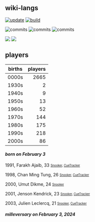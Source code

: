 ## wiki-langs
[![update](https://github.com/dreamerminsk/wiki-langs/actions/workflows/update-tables.yml/badge.svg)](https://github.com/dreamerminsk/wiki-langs/actions/workflows/update-tables.yml)
[![build](https://github.com/dreamerminsk/wiki-langs/actions/workflows/build.yml/badge.svg)](https://github.com/dreamerminsk/wiki-langs/actions/workflows/build.yml)

![commits](https://img.shields.io/github/commit-activity/y/dreamerminsk/wiki-langs)
![commits](https://img.shields.io/github/commit-activity/m/dreamerminsk/wiki-langs)
![commits](https://img.shields.io/github/commit-activity/w/dreamerminsk/wiki-langs)

![](https://img.shields.io/github/languages/code-size/dreamerminsk/wiki-langs)
![](https://img.shields.io/github/repo-size/dreamerminsk/wiki-langs)

## players
| births | players |
| :----: | ------: |
| 0000s | 2665 |
| 1930s | 2 |
| 1940s | 9 |
| 1950s | 13 |
| 1960s | 52 |
| 1970s | 144 |
| 1980s | 175 |
| 1990s | 218 |
| 2000s | 86 |

#### ***born on February  3***
1991, Farakh Ajaib, 33 <sub><sup>[Snooker](http://www.snooker.org/res/index.asp?player=163), [CueTracker](http://cuetracker.net/Players/farakh-ajaib/)</sup></sub>

1998, Chan Ming Tung, 26 <sub><sup>[Snooker](http://www.snooker.org/res/index.asp?player=1376), [CueTracker](http://cuetracker.net/Players/chan-mingtung/)</sup></sub>

2000, Umut Dikme, 24 <sub><sup>[Snooker](http://www.snooker.org/res/index.asp?player=2249)</sup></sub>

2001, Jenson Kendrick, 23 <sub><sup>[Snooker](http://www.snooker.org/res/index.asp?player=2030), [CueTracker](http://cuetracker.net/Players/jenson-kendrick/)</sup></sub>

2003, Julien Leclercq, 21 <sub><sup>[Snooker](http://www.snooker.org/res/index.asp?player=2754), [CueTracker](http://cuetracker.net/Players/julien-leclercq/)</sup></sub>


#### ***milleversary on February  3, 2024***



